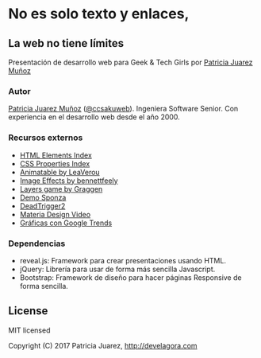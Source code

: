 # No es solo texto y enlaces,
## La web no tiene límites
Presentación de desarrollo web para Geek & Tech Girls por [Patricia Juarez Muñoz](http://develagora.com)

### Autor
[Patricia Juarez Muñoz](http://develagora.com) ([@ccsakuweb](http://twitter.com/ccsakuweb)). Ingeniera Software Senior. Con experiencia en el desarrollo web desde el año 2000.

### Recursos externos
- [HTML Elements Index](https://meiert.com/en/indices/html-elements/)
- [CSS Properties Index](https://meiert.com/en/indices/css-properties/)
- [Animatable by LeaVerou](https://github.com/leaverou/animatable)
- [Image Effects by bennettfeely](https://github.com/bennettfeely/image-effects)
- [Layers game by Graggen](https://www.freeriderhd.com/t/1016-layers)
- [Demo Sponza](http://babylonjs.com/Demos/Sponza/)
- [DeadTrigger2](http://beta.unity3d.com/jonas/DT2/)
- [Materia Design Video](https://material.io/)
- [Gráficas con Google Trends](https://www.google.es/trends/)


### Dependencias
- reveal.js: Framework para crear presentaciones usando HTML.
- jQuery: Librería para usar de forma más sencilla Javascript.
- Bootstrap: Framework de diseño para hacer páginas Responsive de forma sencilla. 


## License

MIT licensed

Copyright (C) 2017 Patricia Juarez, http://develagora.com
